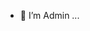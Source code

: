 - 🌱 I’m Admin ...

<!---
chengkenlee/chengkenlee is a ✨ special ✨ repository because its `README.md` (this file) appears on your GitHub profile.
You can click the Preview link to take a look at your changes.
--->
